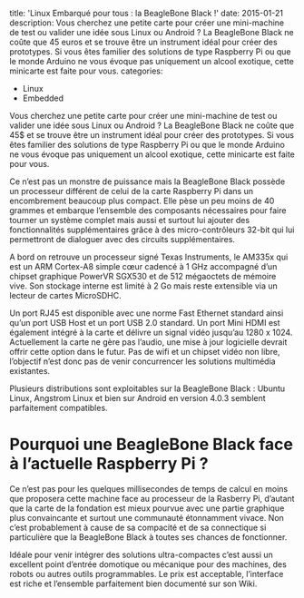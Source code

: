 title: 'Linux Embarqué pour tous : la BeagleBone Black !'
date: 2015-01-21
description: Vous cherchez une petite carte pour créer une mini-machine de test ou valider une idée sous Linux ou Android ? La BeagleBone Black ne coûte que 45 euros et se trouve être un instrument idéal pour créer des prototypes. Si vous êtes familier des solutions de type Raspberry Pi ou que le monde Arduino ne vous évoque pas uniquement un alcool exotique, cette minicarte est faite pour vous.
categories: 
- Linux
- Embedded



Vous cherchez une petite carte pour créer une mini-machine de test ou valider une idée sous Linux ou Android ? La BeagleBone Black ne coûte que 45$ et se trouve être un instrument idéal pour créer des prototypes. Si vous êtes familier des solutions de type Raspberry Pi ou que le monde Arduino ne vous évoque pas uniquement un alcool exotique, cette minicarte est faite pour vous.

Ce n’est pas un monstre de puissance mais la BeagleBone Black possède un processeur différent de celui de la carte Raspberry Pi dans un encombrement beaucoup plus compact. Elle pèse un peu moins de 40 grammes et embarque l’ensemble des composants nécessaires pour faire tourner un système complet mais aussi et surtout lui ajouter des fonctionnalités supplémentaires grâce à des micro-contrôleurs 32-bit qui lui permettront de dialoguer avec des circuits supplémentaires.

A bord on retrouve un processeur signé Texas Instruments, le AM335x qui est un ARM Cortex-A8 simple cœur cadencé à 1 GHz accompagné d’un chipset graphique PowerVR SGX530 et de 512 mégaoctets de mémoire vive. Son stockage interne est limité à 2 Go mais reste extensible via un lecteur de cartes MicroSDHC.

Un port RJ45 est disponible avec une norme Fast Ethernet standard ainsi qu’un port USB Host et un port USB 2.0 standard. Un port Mini HDMI est également intégré à la carte et délivre un signal vidéo jusqu’au 1280 x 1024. Actuellement la carte ne gère pas l’audio, une mise à jour logicielle devrait offrir cette option dans le futur. Pas de wifi et un chipset vidéo non libre, l’objectif n’est donc pas de venir concurrencer les solutions multimédia existantes.

Plusieurs distributions sont exploitables sur la BeagleBone Black : Ubuntu Linux, Angstrom Linux et bien sur Android en version 4.0.3 semblent parfaitement compatibles.


# Pourquoi une BeagleBone Black face à l’actuelle Raspberry Pi ?


Ce n’est pas pour les quelques millisecondes de temps de calcul en moins que proposera cette machine face au processeur de la Rasberry Pi, d’autant que la carte de la fondation est mieux pourvue avec une partie graphique plus convaincante et surtout une communauté étonnamment vivace. Non c’est probablement à cause de sa compacité et de sa connectique si particulière que la BeagleBone Black à toutes ses chances de fonctionner.

Idéale pour venir intégrer des solutions ultra-compactes c’est aussi un excellent point d’entrée domotique ou mécanique pour des machines, des robots ou autres outils programmables. Le prix est acceptable, l’interface est riche et l’ensemble parfaitement bien documenté sur son Wiki.

